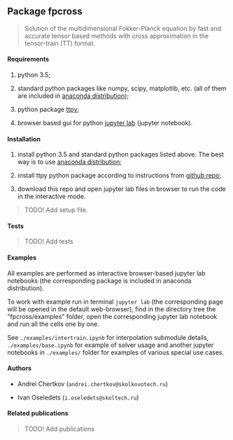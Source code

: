 ## Package fpcross

> Solution of the multidimensional Fokker-Planck equation by fast and accurate tensor based methods with cross approximation in the tensor-train (TT) format.

#### Requirements

1. python 3.5;

1. standard python packages like numpy, scipy, matplotlib, etc. (all of them are included in [anaconda distribution](https://www.anaconda.com/download/));

1. python package [ttpy](https://github.com/oseledets/ttpy);

1. browser based gui for python [jupyter lab](https://github.com/jupyterlab/jupyterlab) (jupyter notebook).

#### Installation

1. install python 3.5 and standard python packages listed above. The best way is to use [anaconda distribution](https://www.anaconda.com/download/);

1. install ttpy python package according to instructions from [github repo](https://github.com/oseledets/ttpy);

1. download this repo and open jupyter lab files in browser to run the code in the interactive mode.

> TODO! Add setup file.

#### Tests

> TODO! Add tests

#### Examples

All examples are performed as interactive browser-based jupyter lab notebooks (the corresponding package is included in anaconda distribution).

To work with example run in terminal `jupyter lab` (the corresponding page will be opened in the default web-browser), find in the directory tree the "fpcross/examples" folder, open the corresponding jupyter lab notebook and run all the cells one by one.

See `./examples/intertrain.ipynb` for interpolation submodule details, `./examples/base.ipynb` for example of solver usage and another jupyter notebooks in `./examples/` folder for examples of various special use cases.

#### Authors

- Andrei Chertkov (`andrei.chertkov@skolkovotech.ru`)

- Ivan Oseledets (`i.oseledets@skoltech.ru`)

#### Related publications

> TODO! Add publications
